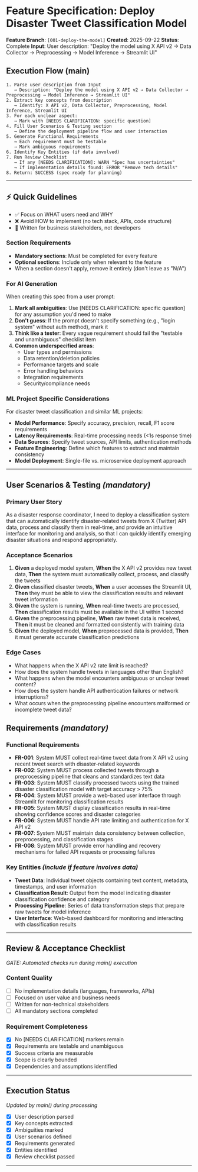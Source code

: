# Feature Specification: Deploy Disaster Tweet Classification Model

**Feature Branch**: `[001-deploy-the-model]`
**Created**: 2025-09-22
**Status**: Complete
**Input**: User description: "Deploy the model using X API v2 → Data Collector → Preprocessing → Model Inference → Streamlit UI"

## Execution Flow (main)
```
1. Parse user description from Input
   → Description: "Deploy the model using X API v2 → Data Collector → Preprocessing → Model Inference → Streamlit UI"
2. Extract key concepts from description
   → Identify: X API v2, Data Collector, Preprocessing, Model Inference, Streamlit UI
3. For each unclear aspect:
   → Mark with [NEEDS CLARIFICATION: specific question]
4. Fill User Scenarios & Testing section
   → Define the deployment pipeline flow and user interaction
5. Generate Functional Requirements
   → Each requirement must be testable
   → Mark ambiguous requirements
6. Identify Key Entities (if data involved)
7. Run Review Checklist
   → If any [NEEDS CLARIFICATION]: WARN "Spec has uncertainties"
   → If implementation details found: ERROR "Remove tech details"
8. Return: SUCCESS (spec ready for planning)
```

---

## ⚡ Quick Guidelines
- ✅ Focus on WHAT users need and WHY
- ❌ Avoid HOW to implement (no tech stack, APIs, code structure)
- 👥 Written for business stakeholders, not developers

### Section Requirements
- **Mandatory sections**: Must be completed for every feature
- **Optional sections**: Include only when relevant to the feature
- When a section doesn't apply, remove it entirely (don't leave as "N/A")

### For AI Generation
When creating this spec from a user prompt:
1. **Mark all ambiguities**: Use [NEEDS CLARIFICATION: specific question] for any assumption you'd need to make
2. **Don't guess**: If the prompt doesn't specify something (e.g., "login system" without auth method), mark it
3. **Think like a tester**: Every vague requirement should fail the "testable and unambiguous" checklist item
4. **Common underspecified areas**:
   - User types and permissions
   - Data retention/deletion policies
   - Performance targets and scale
   - Error handling behaviors
   - Integration requirements
   - Security/compliance needs

### ML Project Specific Considerations
For disaster tweet classification and similar ML projects:
- **Model Performance**: Specify accuracy, precision, recall, F1 score requirements
- **Latency Requirements**: Real-time processing needs (<1s response time)
- **Data Sources**: Specify tweet sources, API limits, authentication methods
- **Feature Engineering**: Define which features to extract and maintain consistency
- **Model Deployment**: Single-file vs. microservice deployment approach

---

## User Scenarios & Testing *(mandatory)*

### Primary User Story
As a disaster response coordinator, I need to deploy a classification system that can automatically identify disaster-related tweets from X (Twitter) API data, process and classify them in real-time, and provide an intuitive interface for monitoring and analysis, so that I can quickly identify emerging disaster situations and respond appropriately.

### Acceptance Scenarios
1. **Given** a deployed model system, **When** the X API v2 provides new tweet data, **Then** the system must automatically collect, process, and classify the tweets
2. **Given** classified disaster tweets, **When** a user accesses the Streamlit UI, **Then** they must be able to view the classification results and relevant tweet information
3. **Given** the system is running, **When** real-time tweets are processed, **Then** classification results must be available in the UI within 1 second
4. **Given** the preprocessing pipeline, **When** raw tweet data is received, **Then** it must be cleaned and formatted consistently with training data
5. **Given** the deployed model, **When** preprocessed data is provided, **Then** it must generate accurate classification predictions

### Edge Cases
- What happens when the X API v2 rate limit is reached?
- How does the system handle tweets in languages other than English?
- What happens when the model encounters ambiguous or unclear tweet content?
- How does the system handle API authentication failures or network interruptions?
- What occurs when the preprocessing pipeline encounters malformed or incomplete tweet data?

## Requirements *(mandatory)*

### Functional Requirements
- **FR-001**: System MUST collect real-time tweet data from X API v2 using recent tweet search with disaster-related keywords
- **FR-002**: System MUST process collected tweets through a preprocessing pipeline that cleans and standardizes text data
- **FR-003**: System MUST classify processed tweets using the trained disaster classification model with target accuracy > 75%
- **FR-004**: System MUST provide a web-based user interface through Streamlit for monitoring classification results
- **FR-005**: System MUST display classification results in real-time showing confidence scores and disaster categories
- **FR-006**: System MUST handle API rate limiting and authentication for X API v2
- **FR-007**: System MUST maintain data consistency between collection, preprocessing, and classification stages
- **FR-008**: System MUST provide error handling and recovery mechanisms for failed API requests or processing failures

### Key Entities *(include if feature involves data)*
- **Tweet Data**: Individual tweet objects containing text content, metadata, timestamps, and user information
- **Classification Result**: Output from the model indicating disaster classification confidence and category
- **Processing Pipeline**: Series of data transformation steps that prepare raw tweets for model inference
- **User Interface**: Web-based dashboard for monitoring and interacting with classification results

---

## Review & Acceptance Checklist
*GATE: Automated checks run during main() execution*

### Content Quality
- [ ] No implementation details (languages, frameworks, APIs)
- [ ] Focused on user value and business needs
- [ ] Written for non-technical stakeholders
- [ ] All mandatory sections completed

### Requirement Completeness
- [x] No [NEEDS CLARIFICATION] markers remain
- [x] Requirements are testable and unambiguous
- [x] Success criteria are measurable
- [x] Scope is clearly bounded
- [x] Dependencies and assumptions identified

---

## Execution Status
*Updated by main() during processing*

- [x] User description parsed
- [x] Key concepts extracted
- [x] Ambiguities marked
- [x] User scenarios defined
- [x] Requirements generated
- [x] Entities identified
- [x] Review checklist passed

---